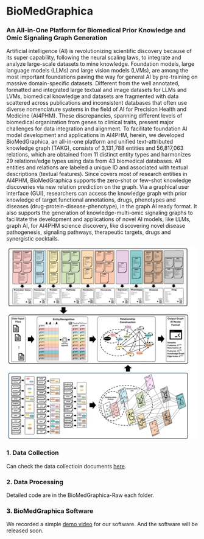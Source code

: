 # BioMedGraphica

### An All-in-One Platform for Biomedical Prior Knowledge and Omic Signaling Graph Generation

Artificial intelligence (AI) is revolutionizing scientific discovery because of its super capability, following the neural scaling laws, to integrate and analyze large-scale datasets to mine knowledge. Foundation models, large language models (LLMs) and large vision models (LVMs), are among the most important foundations paving the way for general AI by pre-training on massive domain-specific datasets. Different from the well annotated, formatted and integrated large textual and image datasets for LLMs and LVMs, biomedical knowledge and datasets are fragmented with data scattered across publications and inconsistent databases that often use diverse nomenclature systems in the field of AI for Precision Health and Medicine (AI4PHM). These discrepancies, spanning different levels of biomedical organization from genes to clinical traits, present major challenges for data integration and alignment. To facilitate foundation AI model development and applications in AI4PHM, herein, we developed BioMedGraphica, an all-in-one platform and unified text-attributed knowledge graph (TAKG), consists of 3,131,788 entities and 56,817,063 relations, which are obtained from 11 distinct entity types and harmonizes 29 relations/edge types using data from 43 biomedical databases. All entities and relations are labeled a unique ID and associated with textual descriptions (textual features). Since covers most of research entities in AI4PHM, BioMedGraphica supports the zero-shot or few-shot knowledge discoveries via new relation prediction on the graph. Via a graphical user interface (GUI), researchers can access the knowledge graph with prior knowledge of target functional annotations, drugs, phenotypes and diseases (drug-protein-disease-phenotype), in the graph AI ready format. It also supports the generation of knowledge-multi-omic signaling graphs to facilitate the development and applications of novel AI models, like LLMs, graph AI, for AI4PHM science discovery, like discovering novel disease pathogenesis, signaling pathways, therapeutic targets, drugs and synergistic cocktails.

![Figure1](./Figures/Figure1.png)

### 1. Data Collection

Can check the data collectioin documents [here](./DataCollection.md).

### 2. Data Processing

Detailed code are in the BioMedGraphica-Raw each folder.

### 3. BioMedGraphica Software

We recorded a simple [demo video](./Viideos/Demo1.mp4) for our software. And the software will be released soon.